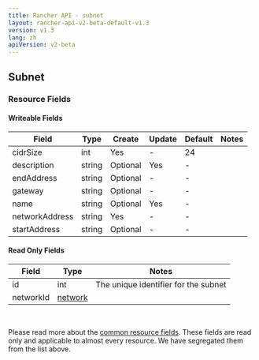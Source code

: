 ```yaml
---
title: Rancher API - subnet
layout: rancher-api-v2-beta-default-v1.3
version: v1.3
lang: zh
apiVersion: v2-beta
---
```


## Subnet



### Resource Fields

#### Writeable Fields

Field | Type | Create | Update | Default | Notes
---|---|---|---|---|---
cidrSize | int | Yes | - | 24 | 
description | string | Optional | Yes | - | 
endAddress | string | Optional | - | - | 
gateway | string | Optional | - | - | 
name | string | Optional | Yes | - | 
networkAddress | string | Yes | - | - | 
startAddress | string | Optional | - | - | 


#### Read Only Fields

Field | Type   | Notes
---|---|---
id | int  | The unique identifier for the subnet
networkId | [network]({{site.baseurl}}/rancher/{{page.version}}/{{page.lang}}/api/{{page.apiVersion}}/api-resources/network/)  | 


<br>

Please read more about the [common resource fields]({{site.baseurl}}/rancher/{{page.version}}/{{page.lang}}/api/{{page.apiVersion}}/common/). These fields are read only and applicable to almost every resource. We have segregated them from the list above.




